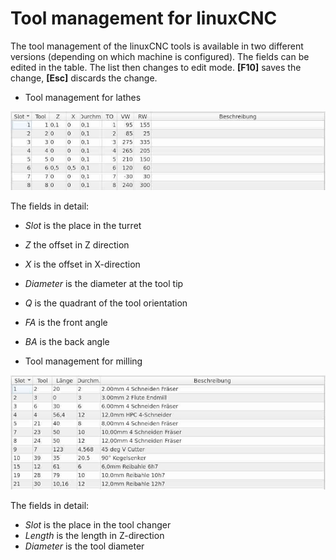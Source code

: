 # Tool management for linuxCNC

The tool management of the linuxCNC tools is available in two different
versions (depending on which machine is configured).
The fields can be edited in the table. The list then changes to
edit mode. **[F10]** saves the change, **[Esc]** discards the change.

- Tool management for lathes

![Lathe](images/LCToolMgr_L.jpg)

The fields in detail:

  - *Slot* is the place in the turret
  - *Z* the offset in Z direction
  - *X* is the offset in X-direction
  - *Diameter* is the diameter at the tool tip
  - *Q* is the quadrant of the tool orientation
  - *FA* is the front angle
  - *BA* is the back angle


- Tool management for milling

![Mill](images/LCToolMgr_M.jpg)

The fields in detail:

  - *Slot* is the place in the tool changer
  - *Length* is the length in Z-direction
  - *Diameter* is the tool diameter
